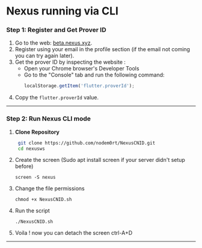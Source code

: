 # Nexus running via CLI

### Step 1: Register and Get Prover ID
1. Go to the web: [beta.nexus.xyz](https://beta.nexus.xyz).
2. Register using your email in the profile section (if the email not coming you can try again later).
3. Get the prover ID by inspecting the website :
   - Open your Chrome browser's Developer Tools
   - Go to the "Console" tab and run the following command:
     ```javascript
     localStorage.getItem('flutter.proverId');
     ```
4. Copy the `flutter.proverId` value.

---

### Step 2: Run Nexus CLI mode

1. **Clone Repository**
   ```bash
    git clone https://github.com/nodem0rt/NexusCNID.git
    cd nexusws

2. Create the screen (Sudo apt install screen if your server didn't setup before)
   ```
   screen -S nexus
   ```
3. Change the file permissions
   ```
   chmod +x NexusCNID.sh
   ```
4. Run the script
   ```
   ./NexusCNID.sh
   ```
5. Voila ! now you can detach the screen
   ctrl-A+D
---
<br>
